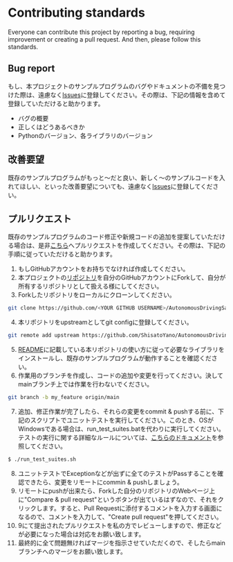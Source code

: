 # Contributing standards
Everyone can contribute this project by reporting a bug, requiring improvement or creating a pull request. And then, please follow this standards.  

## Bug report
もし、本プロジェクトのサンプルプログラムのバグやドキュメントの不備を見つけた際は、遠慮なく[Issues](https://github.com/ShisatoYano/AutonomousDrivingSamplePrograms/issues)に登録してください。その際は、下記の情報を含めて登録していただけると助かります。  

* バグの概要
* 正しくはどうあるべきか
* Pythonのバージョン、各ライブラリのバージョン

## 改善要望
既存のサンプルプログラムがもっと～だと良い、新しく～のサンプルコードを入れてほしい、といった改善要望についても、遠慮なく[Issues](https://github.com/ShisatoYano/AutonomousDrivingSamplePrograms/issues)に登録してください。  

## プルリクエスト
既存のサンプルプログラムのコード修正や新規コードの追加を提案していただける場合は、是非[こちら](https://github.com/ShisatoYano/AutonomousDrivingSamplePrograms/pulls)へプルリクエストを作成してください。その際は、下記の手順に従っていただけると助かります。  

1. もしGitHubアカウントをお持ちでなければ作成してください。
2. 本プロジェクトの[リポジトリ](https://github.com/ShisatoYano/AutonomousDrivingSamplePrograms)を自分のGitHubアカウントにForkして、自分が所有するリポジトリとして扱える様にしてください。  
3. Forkしたリポジトリをローカルにクローンしてください。
```bash
git clone https://github.com/<YOUR GITHUB USERNAME>/AutonomousDrivingSamplePrograms.git
```
4. 本リポジトリをupstreamとしてgit configに登録してください。  
```bash
git remote add upstream https://github.com/ShisatoYano/AutonomousDrivingSamplePrograms.git
```
5. [README](../README.md)に記載している本リポジトリの使い方に従って必要なライブラリをインストールし、既存のサンプルプログラムが動作することを確認ください。  
6. 作業用のブランチを作成し、コードの追加や変更を行ってください。決してmainブランチ上では作業を行わないでください。    
```bash
git branch -b my_feature origin/main
```
7. 追加、修正作業が完了したら、それらの変更をcommit & pushする前に、下記のスクリプトでユニットテストを実行してください。このとき、OSがWindowsである場合は、run_test_suites.batを代わりに実行してください。テストの実行に関する詳細なルールについては、[こちらのドキュメント](/docs/test_guide.md)を参照してください。  
```bash
$ ./run_test_suites.sh
```
8. ユニットテストでExceptionなどが出ずに全てのテストがPassすることを確認できたら、変更をリモートにcommin & pushしましょう。  
9. リモートにpushが出来たら、Forkした自分のリポジトリのWebページ上に"Compare & pull request"というボタンが出ているはずなので、それをクリックします。すると、Pull Requestに添付するコメントを入力する画面になるので、コメントを入力して、"Create pull request"を押してください。  
10. 9にて提出されたプルリクエストを私の方でレビューしますので、修正などが必要になった場合は対応をお願い致します。  
11. 最終的に全て問題無ければマージを指示させていただくので、そしたらmainブランチへのマージをお願い致します。  
